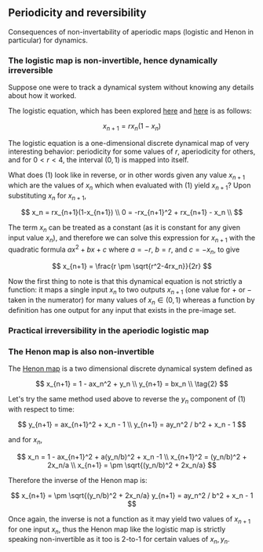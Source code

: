 ## Periodicity and reversibility

Consequences of non-invertability of aperiodic maps (logistic and Henon in particular) for dynamics.  

### The logistic map is non-invertible, hence dynamically irreversible

Suppose one were to track a dynamical system without knowing any details about how it worked.  

The logistic equation, which has been explored [here](https://blbadger.github.io/logistic-map.html) and [here](https://blbadger.github.io/logistic-boundary.html) is as follows:

$$
x_{n+1} = rx_n(1-x_n)
\tag{1}
$$

The logistic equation is a one-dimensional discrete dynamical map of very interesting behavior: periodicity for some values of $r$, aperiodicity for others, and for $0 < r < 4$, the interval $(0, 1)$ is mapped into itself. 

What does (1) look like in reverse, or in other words given any value $x_{n+1}$ which are the values of $x_n$ which when evaluated with (1) yield $x_{n+1}$?  Upon substituting $x_n$ for $x_{n+1}$, 

$$
x_n = rx_{n+1}(1-x_{n+1}) \\
0 = -rx_{n+1}^2 + rx_{n+1} - x_n \\
$$

The term $x_n$ can be treated as a constant (as it is constant for any given input value $x_n$), and therefore we can solve this expression for $x_{n+1}$ with the quadratic formula $ax^2 + bx + c$ where $a = -r$, $b = r$, and $c = -x_n$, to give

$$
x_{n+1} = \frac{r \pm \sqrt{r^2-4rx_n}}{2r}
$$

Now the first thing to note is that this dynamical equation is not strictly a function: it maps a single input $x_n$ to two outputs $x_{n+1}$ (one value for $+$ or $-$ taken in the numerator) for many values of $x_n \in (0, 1)$ whereas a function by definition has one output for any input that exists in the pre-image set.  



### Practical irreversibility in the aperiodic logistic map



### The Henon map is also non-invertible

The [Henon map](https://blbadger.github.io/henon-map.html) is a two dimensional discrete dynamical system defined as

$$
x_{n+1} = 1 - ax_n^2 + y_n \\
y_{n+1} = bx_n \\
\tag{2}
$$

Let's try the same method used above to reverse the $y_n$ component of (1) with respect to time:

$$
y_{n+1} = ax_{n+1}^2 + x_n - 1 \\
y_{n+1} = ay_n^2 / b^2 + x_n - 1
$$

and for $x_n$, 

$$
x_n = 1 - ax_{n+1}^2 + a(y_n/b)^2 + x_n -1 \\
x_{n+1}^2 = (y_n/b)^2 + 2x_n/a \\
x_{n+1} = \pm \sqrt{(y_n/b)^2 + 2x_n/a}
$$

Therefore the inverse of the Henon map is:

$$
x_{n+1} = \pm \sqrt{(y_n/b)^2 + 2x_n/a}
y_{n+1} = ay_n^2 / b^2 + x_n - 1
$$

Once again, the inverse is not a function as it may yield two values of $x_{n+1}$ for one input $x_n$, thus the Henon map like the logistic map is strictly speaking non-invertible as it too is 2-to-1 for certain values of $x_n, y_n$.  
















